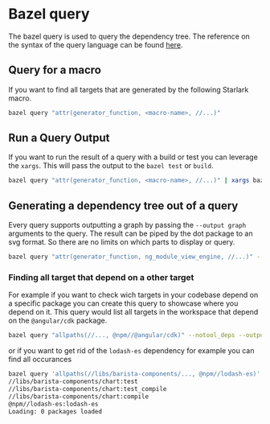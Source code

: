 # Bazel query

The bazel query is used to query the dependency tree. The reference on the syntax of the query language can be found [here][1].

## Query for a macro

If you want to find all targets that are generated by the following Starlark macro.

```bash
bazel query "attr(generator_function, <macro-name>, //...)"
```

## Run a Query Output

If you want to run the result of a query with a build or test you can leverage the `xargs`.
This will pass the output to the `bazel test` or `build`.

```bash
bazel query "attr(generator_function, <macro-name>, //...)" | xargs bazel test
```

## Generating a dependency tree out of a query

Every query supports outputting a graph by passing the `--output graph` arguments to the query. The result can be piped by the dot package to an svg format.
So there are no limits on which parts to display or query. 

```bash
bazel query "attr(generator_function, ng_module_view_engine, //...)" --output graph | dot -Tsvg > dep-graph.svg
```

### Finding all target that depend on a other target

For example if you want to check wich targets in your codebase depend on a specific package you can create this query to showcase where you depend on it.
This query would list all targets in the workspace that depend on the `@angular/cdk` package.

```bash
bazel query "allpaths(//..., @npm//@angular/cdk)" --notool_deps --output graph | dot -Tsvg > ./cdk-deps.svg
```

or if you want to get rid of the `lodash-es` dependency for example you can find all occurances

```bash
bazel query 'allpaths(//libs/barista-components/..., @npm//lodash-es)'
//libs/barista-components/chart:test
//libs/barista-components/chart:test_compile
//libs/barista-components/chart:compile
@npm//lodash-es:lodash-es
Loading: 0 packages loaded
```


[1]: https://docs.bazel.build/versions/master/query.html "Bazel query language"